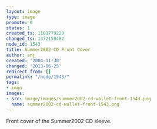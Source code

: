 ```yaml
---
layout: image
type: image
promote: 0
status: 1
created_ts: 1101779229
changed_ts: 1372159482
node_id: 1543
title: Summer2002 CD Front Cover
author: anj
created: '2004-11-30'
changed: '2013-06-25'
redirect_from: []
permalink: "/node/1543/"
tags:
- imgn
images:
- src: image/images/summer2002-cd-wallet-front-1543.png
  name: summer2002-cd-wallet-front-1543.png
---
```

Front cover of the Summer2002 CD sleeve.
